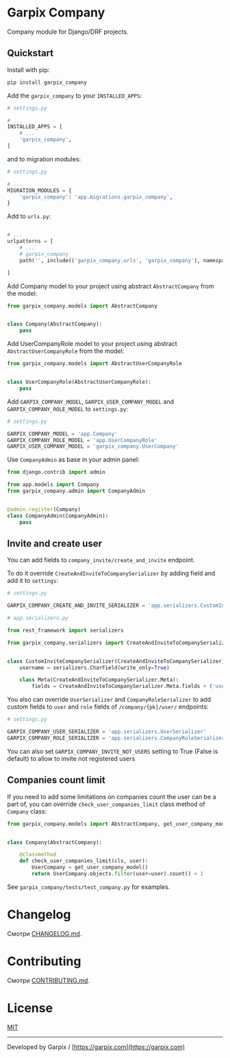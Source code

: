 # Garpix Company

Company module for Django/DRF projects.


## Quickstart

Install with pip:

```bash
pip install garpix_company
```

Add the `garpix_company` to your `INSTALLED_APPS`:

```python
# settings.py

# ...
INSTALLED_APPS = [
    # ...
    'garpix_company',
]
```

and to migration modules:

```python
# settings.py

# ...
MIGRATION_MODULES = {
    'garpix_company': 'app.migrations.garpix_company',
}
```

Add to `urls.py`:

```python

# ...
urlpatterns = [
    # ...
    # garpix_company
    path('', include(('garpix_company.urls', 'garpix_company'), namespace='garpix_company')),

]
```

Add Company model to your project using abstract `AbstractCompany` from the model:
```python
from garpix_company.models import AbstractCompany


class Company(AbstractCompany):
    pass

```

Add UserCompanyRole model to your project using abstract `AbstractUserCompanyRole` from the model:
```python
from garpix_company.models import AbstractUserCompanyRole


class UserCompanyRole(AbstractUserCompanyRole):
    pass


```

Add `GARPIX_COMPANY_MODEL`, `GARPIX_USER_COMPANY_MODEL` and `GARPIX_COMPANY_ROLE_MODEL` to `settings.py`:

```python
# settings.py

GARPIX_COMPANY_MODEL = 'app.Company'
GARPIX_COMPANY_ROLE_MODEL = 'app.UserCompanyRole'
GARPIX_USER_COMPANY_MODEL = 'garpix_company.UserCompany'

```

Use `CompanyAdmin` as base in your admin panel:
```python
from django.contrib import admin

from app.models import Company
from garpix_company.admin import CompanyAdmin


@admin.register(Company)
class CompanyAdmin(CompanyAdmin):
    pass

```

## Invite and create user

You can add fields to `company_invite/create_and_invite` endpoint.  

To do it override `CreateAndInviteToCompanySerializer` by adding field and add it to `settings`:

```python
# settings.py

GARPIX_COMPANY_CREATE_AND_INVITE_SERIALIZER = 'app.serializers.CustomInviteCompanySerializer'

```

```python
# app.serializers.py

from rest_framework import serializers

from garpix_company.serializers import CreateAndInviteToCompanySerializer


class CustomInviteCompanySerializer(CreateAndInviteToCompanySerializer):
    username = serializers.CharField(write_only=True)

    class Meta(CreateAndInviteToCompanySerializer.Meta):
        fields = CreateAndInviteToCompanySerializer.Meta.fields + ('username',)


```

You also can override `UserSerializer` and `CompanyRoleSerializer` to add custom fields to `user` and `role` fields of `/company/{pk}/user/` endpoints:

```python
# settings.py

GARPIX_COMPANY_USER_SERIALIZER = 'app.serializers.UserSerializer'
GARPIX_COMPANY_ROLE_SERIALIZER = 'app.serializers.CompanyRoleSerializer'

```

You can also set `GARPIX_COMPANY_INVITE_NOT_USERS` setting to True (False is default) to allow to invite not registered users

## Companies count limit

If you need to add some limitations on companies count the user can be a part of, you can override `check_user_companies_limit` class method of `Company` class:

```python
from garpix_company.models import AbstractCompany, get_user_company_model


class Company(AbstractCompany):

    @classmethod
    def check_user_companies_limit(cls, user):
        UserCompany = get_user_company_model()
        return UserCompany.objects.filter(user=user).count() < 1

```


See `garpix_company/tests/test_company.py` for examples.


# Changelog

Смотри [CHANGELOG.md](backend/garpix_company/CHANGELOG.md).

# Contributing

Смотри [CONTRIBUTING.md](backend/garpix_company/CONTRIBUTING.md).

# License

[MIT](LICENSE)

---

Developed by Garpix / [https://garpix.com](https://garpix.com)
